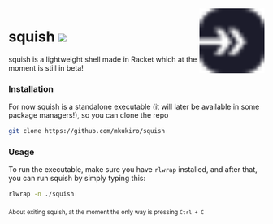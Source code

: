<img align="right" height="128" src=".meow/sqsh.svg">

# squish ![](https://nukocities.neocities.org/nuko/sets/cat325.gif)

squish is a lightweight shell made in Racket which at the moment is still in beta!

### Installation

For now squish is a standalone executable (it will later be available in some package managers!), so you can clone the repo

```bash
git clone https://github.com/mkukiro/squish
```

### Usage

To run the executable, make sure you have `rlwrap` installed, and after that, you can run squish by simply typing this:

```bash
rlwrap -n ./squish
```

<sub>About exiting squish, at the moment the only way is pressing `Ctrl + C`<sub>

